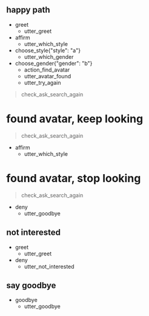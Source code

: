 ## happy path
* greet
  - utter_greet
* affirm
  - utter_which_style
* choose_style{"style": "a"}
  - utter_which_gender
* choose_gender{"gender": "b"}
  - action_find_avatar
  - utter_avatar_found
  - utter_try_again
> check_ask_search_again

# found avatar, keep looking
> check_ask_search_again
* affirm
  - utter_which_style
  
# found avatar, stop looking
> check_ask_search_again
* deny
  - utter_goodbye

## not interested
* greet
  - utter_greet
* deny
  - utter_not_interested

## say goodbye
* goodbye
  - utter_goodbye


